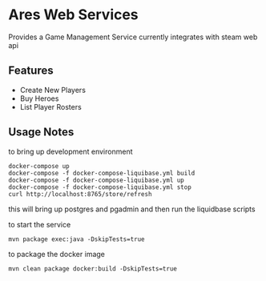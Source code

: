 # Ares Web Services

Provides a Game Management Service currently integrates with steam web api

## Features

 * Create New Players
 * Buy Heroes
 * List Player Rosters

## Usage Notes

to bring up development environment

```
docker-compose up
docker-compose -f docker-compose-liquibase.yml build
docker-compose -f docker-compose-liquibase.yml up
docker-compose -f docker-compose-liquibase.yml stop
curl http://localhost:8765/store/refresh
```

this will bring up postgres and pgadmin and then run the liquidbase scripts

to start the service

```
mvn package exec:java -DskipTests=true
```

to package the docker image

```
mvn clean package docker:build -DskipTests=true
```

